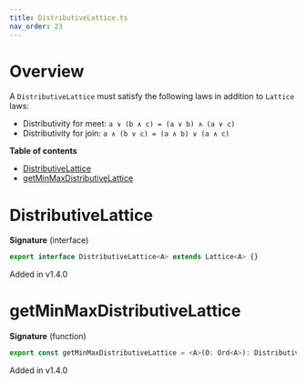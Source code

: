 ```yaml
---
title: DistributiveLattice.ts
nav_order: 23
---
```


# Overview

A `DistributiveLattice` must satisfy the following laws in addition to `Lattice` laws:

- Distributivity for meet: `a ∨ (b ∧ c) = (a ∨ b) ∧ (a ∨ c)`
- Distributivity for join: `a ∧ (b ∨ c) = (a ∧ b) ∨ (a ∧ c)`

<!-- START doctoc generated TOC please keep comment here to allow auto update -->
<!-- DON'T EDIT THIS SECTION, INSTEAD RE-RUN doctoc TO UPDATE -->
**Table of contents**

- [DistributiveLattice](#distributivelattice)
- [getMinMaxDistributiveLattice](#getminmaxdistributivelattice)

<!-- END doctoc generated TOC please keep comment here to allow auto update -->

# DistributiveLattice

**Signature** (interface)

```ts
export interface DistributiveLattice<A> extends Lattice<A> {}
```

Added in v1.4.0

# getMinMaxDistributiveLattice

**Signature** (function)

```ts
export const getMinMaxDistributiveLattice = <A>(O: Ord<A>): DistributiveLattice<A> => ...
```

Added in v1.4.0
